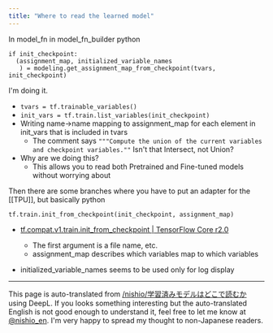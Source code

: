 ```yaml
---
title: "Where to read the learned model"
---
```


In model_fn in model_fn_builder
python

```
if init_checkpoint:
  (assignment_map, initialized_variable_names
   ) = modeling.get_assignment_map_from_checkpoint(tvars, init_checkpoint)
```

I'm doing it.
- `tvars = tf.trainable_variables()`
- `init_vars = tf.train.list_variables(init_checkpoint)`
- Writing name→name mapping to assignment_map for each element in init_vars that is included in tvars
    - The comment says `"""Compute the union of the current variables and checkpoint variables.""` Isn't that Intersect, not Union?
- Why are we doing this?
    - This allows you to read both Pretrained and Fine-tuned models without worrying about

Then there are some branches where you have to put an adapter for the [[TPU]], but basically
python

```
tf.train.init_from_checkpoint(init_checkpoint, assignment_map)
```


- [tf.compat.v1.train.init_from_checkpoint  |  TensorFlow Core r2.0](https://www.tensorflow.org/api_docs/python/tf/compat/v1/train/init_from_checkpoint)
    - The first argument is a file name, etc.
    - assignment_map describes which variables map to which variables

- initialized_variable_names seems to be used only for log display

---
This page is auto-translated from [/nishio/学習済みモデルはどこで読むか](https://scrapbox.io/nishio/学習済みモデルはどこで読むか) using DeepL. If you looks something interesting but the auto-translated English is not good enough to understand it, feel free to let me know at [@nishio_en](https://twitter.com/nishio_en). I'm very happy to spread my thought to non-Japanese readers.
